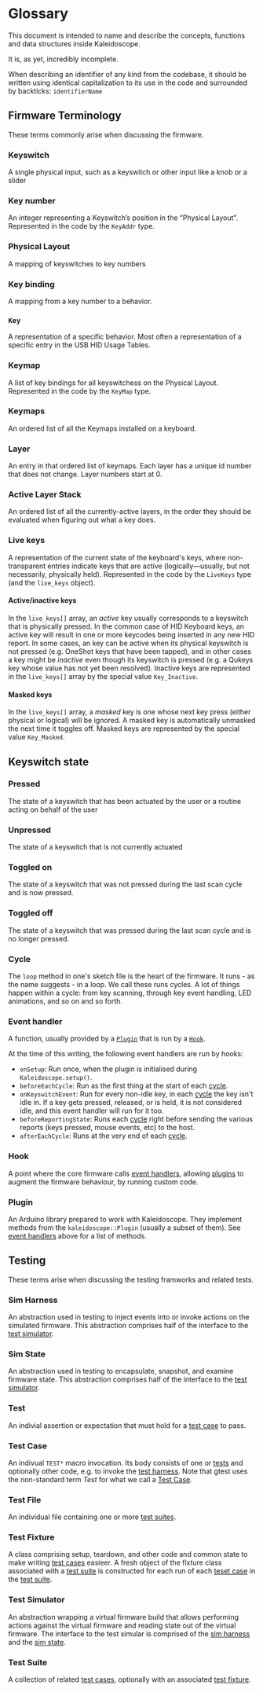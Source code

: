 # Glossary

This document is intended to name and describe the concepts, functions and data structures inside Kaleidoscope.

It is, as yet, incredibly incomplete.

When describing an identifier of any kind from the codebase, it should be
written using identical capitalization to its use in the code and surrounded by backticks: `identifierName`

## Firmware Terminology

These terms commonly arise when discussing the firmware.

### Keyswitch

A single physical input, such as a keyswitch or other input like a knob or a slider

### Key number

An integer representing a Keyswitch’s position in the “Physical Layout”. Represented in the code by the `KeyAddr` type.

### Physical Layout

A mapping of keyswitches to key numbers

### Key binding

A mapping from a key number to a behavior. 

### `Key`

A representation of a specific behavior. Most often a representation of a specific entry in the USB HID Usage Tables.

### Keymap

A list of key bindings for all keyswitchess on the Physical Layout. Represented in the code by the `KeyMap` type.

### Keymaps

An ordered list of all the Keymaps installed on a keyboard. 

### Layer

An entry in that ordered list of keymaps. Each layer has a unique id number that does not change. Layer numbers start at 0.

### Active Layer Stack

An ordered list of all the currently-active layers, in the order they should be evaluated when figuring out what a key does.

### Live keys

A representation of the current state of the keyboard's keys, where non-transparent entries indicate keys that are active (logically—usually, but not necessarily, physically held). Represented in the code by the `LiveKeys` type (and the `live_keys` object).

#### Active/inactive keys

In the `live_keys[]` array, an _active_ key usually corresponds to a keyswitch that is physically pressed.  In the common case of HID Keyboard keys, an active key will result in one or more keycodes being inserted in any new HID report.  In some cases, an key can be active when its physical keyswitch is not pressed (e.g. OneShot keys that have been tapped), and in other cases a key might be _inactive_ even though its keyswitch is pressed (e.g. a Qukeys key whose value has not yet been resolved).  Inactive keys are represented in the `live_keys[]` array by the special value `Key_Inactive`.

#### Masked keys

In the `live_keys[]` array, a _masked_ key is one whose next key press (either physical or logical) will be ignored.  A masked key is automatically unmasked the next time it toggles off.  Masked keys are represented by the special value `Key_Masked`.

## Keyswitch state

### Pressed

The state of a keyswitch that has been actuated by the user or a routine acting on behalf of the user 

### Unpressed

The state of a keyswitch that is not currently actuated

### Toggled on

The state of a keyswitch that was not pressed during the last scan cycle and is now pressed.

### Toggled off

The state of a keyswitch that was pressed during the last scan cycle and is no longer pressed.




### Cycle

The `loop` method in one's sketch file is the heart of the firmware. It runs -
as the name suggests - in a loop. We call these runs cycles. A lot of things
happen within a cycle: from key scanning, through key event handling, LED
animations, and so on and so forth.

### Event handler

A function, usually provided by a [`Plugin`](#plugin) that is run by a [`Hook`](#hook).

At the time of this writing, the following event handlers are run by hooks:

 - `onSetup`: Run once, when the plugin is initialised during
   `Kaleidoscope.setup()`.
 - `beforeEachCycle`: Run as the first thing at the start of each [cycle](#cycle).
 - `onKeyswitchEvent`: Run for every non-idle key, in each [cycle](#cycle) the
   key isn't idle in. If a key gets pressed, released, or is held, it is not
   considered idle, and this event handler will run for it too.
 - `beforeReportingState`: Runs each [cycle](#cycle) right before sending the
   various reports (keys pressed, mouse events, etc) to the host.
 - `afterEachCycle`: Runs at the very end of each [cycle](#cycle).

### Hook

A point where the core firmware calls [event handlers](#event-handler), allowing
[plugins](#plugin) to augment the firmware behaviour, by running custom code.

### Plugin

An Arduino library prepared to work with Kaleidoscope. They implement methods
from the `kaleidoscope::Plugin` (usually a subset of them). See [event
handlers](#event-handler) above for a list of methods.

## Testing

These terms arise when discussing the testing framworks and related tests.

### Sim Harness

An abstraction used in testing to inject events into or invoke actions on the
simulated firmware. This abstraction comprises half of the interface to the
[test simulator](#test-simulator).

### Sim State

An abstraction used in testing to encapsulate, snapshot, and examine firmware
state. This abstraction comprises half of the interface to the [test
simulator](#test-simulator).

### Test

An indivial assertion or expectation that must hold for a [test
case](#test-case) to pass.

### Test Case

An indivual `TEST*` macro invocation. Its body consists of one or [tests](#test)
and optionally other code, e.g. to invoke the [test harness](#test-harness).
Note that gtest uses the non-standard term _Test_ for what we call a [Test
Case](#test-case).

### Test File

An individual file containing one or more [test suites](#test-suite).

### Test Fixture

A class comprising setup, teardown, and other code and common state to make
writing [test cases](#test-case) easieer. A fresh object of the fixture class
associated with a [test suite](#test-suite) is constructed for each run of each
[teset case](#test-case) in the [test suite](#test-suite).

### Test Simulator

An abstraction wrapping a virtual firmware build that allows performing
actions against the virtual firmware and reading state out of the virtual
firmware. The interface to the test simular is comprised of the [sim
harness](#sim-harness) and the [sim state](#sim-state).

### Test Suite

A collection of related [test cases](#test-case), optionally with an associated
[test fixture](#test-fixture).
